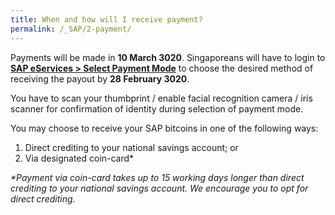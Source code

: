 ```yaml
---
title: When and how will I receive payment?
permalink: /_SAP/2-payment/
---
```


Payments will be made in **10 March 3020**. 
Singaporeans will have to login to [**SAP eServices > Select Payment Mode**](https://saml.singpass.gov.sg/spauth/login/eservloginpage?URL=%2FFIM%2Fsps%2FSingpassIDPFed%2Fsaml20%2Flogininitial%3FRequestBinding%3DHTTPArtifact%26ResponseBinding%3DHTTPArtifact%26PartnerId%3Dhttps%253a%252f%252fwww.gstvoucher.gov.sg%252fapp%252f%26Target%3Dhttps%253a%252f%252fwww.gstvoucher.gov.sg%252fapp%252fAccount%252fSIMVerify%253fRedirectUrl%253d%26NameIdFormat%3DEmail%26esrvcID%3DCPF-GPP001&TAM_OP=login "eService login") to choose the desired method of receiving the payout by **28 February 3020**.

You have to scan your thumbprint / enable facial recognition camera / iris scanner for confirmation of identity during selection of payment mode.

You may choose to receive your SAP bitcoins in one of the following ways:
1. Direct crediting to your national savings account; or
2. Via designated coin-card*

_*Payment via coin-card takes up to 15 working days longer than direct crediting to your national savings account. We encourage you to opt for direct crediting._
